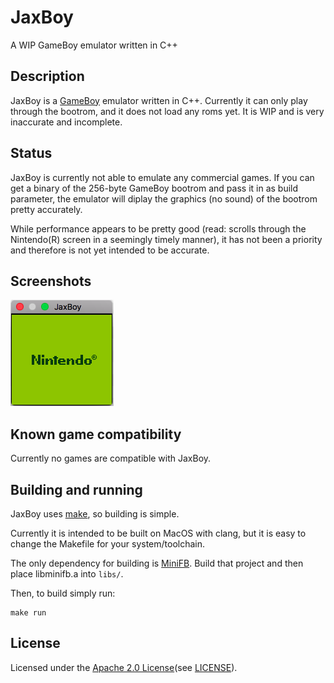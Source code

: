 # JaxBoy
A WIP GameBoy emulator written in C++

## Description

JaxBoy is a [GameBoy](https://en.wikipedia.org/wiki/Game_Boy) emulator written in C++. Currently it can only play through the bootrom, and it does not load any roms yet. It is WIP and is very inaccurate and incomplete.

## Status

JaxBoy is currently not able to emulate any commercial games. If you can get a binary of the 256-byte GameBoy bootrom and pass it in as build parameter, the emulator will diplay the graphics (no sound) of the bootrom pretty accurately.

While performance appears to be pretty good (read: scrolls through the Nintendo(R) screen in a seemingly timely manner), it has not been a priority and therefore is not yet intended to be accurate.

## Screenshots

![bootrom](screenshots/bootrom.png)

## Known game compatibility

Currently no games are compatible with JaxBoy.

## Building and running

JaxBoy uses [make](https://www.gnu.org/software/make/), so building is simple.

Currently it is intended to be built on MacOS with clang, but it is easy to change the Makefile for your system/toolchain.

The only dependency for building is [MiniFB](https://github.com/emoon/minifb). Build that project and then place libminifb.a into `libs/`.

Then, to build simply run:
```
make run
```

## License

Licensed under the [Apache 2.0 License](http://www.apache.org/licenses/LICENSE-2.0)(see [LICENSE](LICENSE)).
